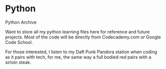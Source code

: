 Python
======

Python Archive

Want to store all my python learning files here for reference and future projects.
Most of the code will be directly from Codecademy.com or Google Code School.

For those interested, I listen to my Daft Punk Pandora station when coding as it pairs with tech,
for me, the same way a full bodied red pairs with a sirloin steak.
